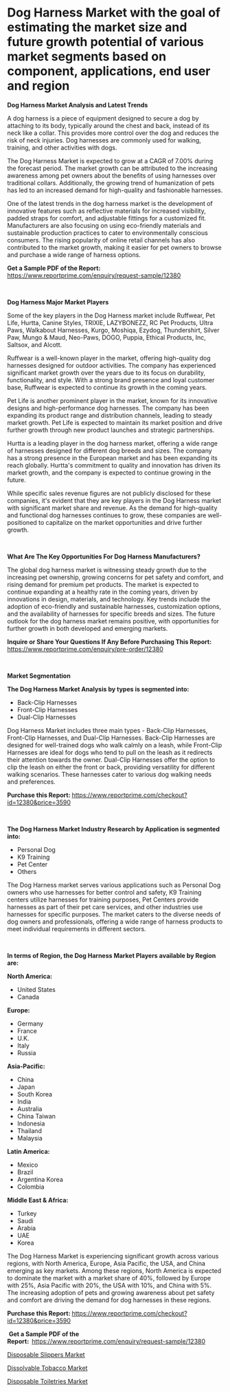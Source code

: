 <p><h1>Dog Harness Market with the goal of estimating the market size and future growth potential of various market segments based on component, applications, end user and region</h1></p><p><strong>Dog Harness Market Analysis and Latest Trends</strong></p>
<p><p>A dog harness is a piece of equipment designed to secure a dog by attaching to its body, typically around the chest and back, instead of its neck like a collar. This provides more control over the dog and reduces the risk of neck injuries. Dog harnesses are commonly used for walking, training, and other activities with dogs.</p><p>The Dog Harness Market is expected to grow at a CAGR of 7.00% during the forecast period. The market growth can be attributed to the increasing awareness among pet owners about the benefits of using harnesses over traditional collars. Additionally, the growing trend of humanization of pets has led to an increased demand for high-quality and fashionable harnesses.</p><p>One of the latest trends in the dog harness market is the development of innovative features such as reflective materials for increased visibility, padded straps for comfort, and adjustable fittings for a customized fit. Manufacturers are also focusing on using eco-friendly materials and sustainable production practices to cater to environmentally conscious consumers. The rising popularity of online retail channels has also contributed to the market growth, making it easier for pet owners to browse and purchase a wide range of harness options.</p></p>
<p><strong>Get a Sample PDF of the Report:&nbsp;</strong> <a href="https://www.reportprime.com/enquiry/request-sample/12380">https://www.reportprime.com/enquiry/request-sample/12380</a></p>
<p>&nbsp;</p>
<p><strong>Dog Harness Major Market Players</strong></p>
<p><p>Some of the key players in the Dog Harness market include Ruffwear, Pet Life, Hurtta, Canine Styles, TRIXIE, LAZYBONEZZ, RC Pet Products, Ultra Paws, Walkabout Harnesses, Kurgo, Moshiqa, Ezydog, Thundershirt, Silver Paw, Mungo & Maud, Neo-Paws, DOGO, Puppia, Ethical Products, Inc, Saltsox, and Alcott.</p><p>Ruffwear is a well-known player in the market, offering high-quality dog harnesses designed for outdoor activities. The company has experienced significant market growth over the years due to its focus on durability, functionality, and style. With a strong brand presence and loyal customer base, Ruffwear is expected to continue its growth in the coming years.</p><p>Pet Life is another prominent player in the market, known for its innovative designs and high-performance dog harnesses. The company has been expanding its product range and distribution channels, leading to steady market growth. Pet Life is expected to maintain its market position and drive further growth through new product launches and strategic partnerships.</p><p>Hurtta is a leading player in the dog harness market, offering a wide range of harnesses designed for different dog breeds and sizes. The company has a strong presence in the European market and has been expanding its reach globally. Hurtta's commitment to quality and innovation has driven its market growth, and the company is expected to continue growing in the future.</p><p>While specific sales revenue figures are not publicly disclosed for these companies, it's evident that they are key players in the Dog Harness market with significant market share and revenue. As the demand for high-quality and functional dog harnesses continues to grow, these companies are well-positioned to capitalize on the market opportunities and drive further growth.</p></p>
<p>&nbsp;</p>
<p><strong>What Are The Key Opportunities For Dog Harness Manufacturers?</strong></p>
<p><p>The global dog harness market is witnessing steady growth due to the increasing pet ownership, growing concerns for pet safety and comfort, and rising demand for premium pet products. The market is expected to continue expanding at a healthy rate in the coming years, driven by innovations in design, materials, and technology. Key trends include the adoption of eco-friendly and sustainable harnesses, customization options, and the availability of harnesses for specific breeds and sizes. The future outlook for the dog harness market remains positive, with opportunities for further growth in both developed and emerging markets.</p></p>
<p><strong>Inquire or Share Your Questions If Any Before Purchasing This Report:</strong> <a href="https://www.reportprime.com/enquiry/pre-order/12380">https://www.reportprime.com/enquiry/pre-order/12380</a></p>
<p>&nbsp;</p>
<p><strong>Market Segmentation</strong></p>
<p><strong>The Dog Harness Market Analysis by types is segmented into:</strong></p>
<p><ul><li>Back-Clip Harnesses</li><li>Front-Clip Harnesses</li><li>Dual-Clip Harnesses</li></ul></p>
<p><p>Dog Harness Market includes three main types - Back-Clip Harnesses, Front-Clip Harnesses, and Dual-Clip Harnesses. Back-Clip Harnesses are designed for well-trained dogs who walk calmly on a leash, while Front-Clip Harnesses are ideal for dogs who tend to pull on the leash as it redirects their attention towards the owner. Dual-Clip Harnesses offer the option to clip the leash on either the front or back, providing versatility for different walking scenarios. These harnesses cater to various dog walking needs and preferences.</p></p>
<p><strong>Purchase this Report:&nbsp;</strong><a href="https://www.reportprime.com/checkout?id=12380&price=3590">https://www.reportprime.com/checkout?id=12380&price=3590</a></p>
<p>&nbsp;</p>
<p><strong>The Dog Harness Market Industry Research by Application is segmented into:</strong></p>
<p><ul><li>Personal Dog</li><li>K9 Training</li><li>Pet Center</li><li>Others</li></ul></p>
<p><p>The Dog Harness market serves various applications such as Personal Dog owners who use harnesses for better control and safety, K9 Training centers utilize harnesses for training purposes, Pet Centers provide harnesses as part of their pet care services, and other industries use harnesses for specific purposes. The market caters to the diverse needs of dog owners and professionals, offering a wide range of harness products to meet individual requirements in different sectors.</p></p>
<p>&nbsp;</p>
<p><strong>In terms of Region, the Dog Harness Market Players available by Region are:</strong></p>
<p>
    <p> <strong> North America: </strong>
        <ul>
            <li>United States</li>
            <li>Canada</li>
        </ul>
        </p> 
    <p> <strong> Europe: </strong>
        <ul>
            <li>Germany</li>
            <li>France</li>
            <li>U.K.</li>
            <li>Italy</li>
            <li>Russia</li>
        </ul>
        </p> 
    <p> <strong> Asia-Pacific: </strong>
        <ul>
            <li>China</li>
            <li>Japan</li>
            <li>South Korea</li>
            <li>India</li>
            <li>Australia</li>
            <li>China Taiwan</li>
            <li>Indonesia</li>
            <li>Thailand</li>
            <li>Malaysia</li>
        </ul>
        </p> 
    <p> <strong> Latin America: </strong>
        <ul>
            <li>Mexico</li>
            <li>Brazil</li>
            <li>Argentina Korea</li>
            <li>Colombia</li>
        </ul>
        </p> 
    <p> <strong> Middle East & Africa: </strong>
        <ul>
            <li>Turkey</li>
            <li>Saudi</li>
            <li>Arabia</li>
            <li>UAE</li>
            <li>Korea</li>
        </ul>
    </p>
    </p>
<p><p>The Dog Harness Market is experiencing significant growth across various regions, with North America, Europe, Asia Pacific, the USA, and China emerging as key markets. Among these regions, North America is expected to dominate the market with a market share of 40%, followed by Europe with 25%, Asia Pacific with 20%, the USA with 10%, and China with 5%. The increasing adoption of pets and growing awareness about pet safety and comfort are driving the demand for dog harnesses in these regions.</p></p>
<p><strong>Purchase this Report: </strong><a href="https://www.reportprime.com/checkout?id=12380&price=3590">https://www.reportprime.com/checkout?id=12380&price=3590</a></p>
<p>&nbsp;<strong>Get a Sample PDF of the Report:&nbsp;&nbsp;</strong><a href="https://www.reportprime.com/enquiry/request-sample/12380">https://www.reportprime.com/enquiry/request-sample/12380</a></p>
<p><strong></strong></p>
<p><p><a href="https://github.com/redneck06/Market-Research-Report-List-2/blob/main/disposable-slippers-market.md">Disposable Slippers Market</a></p><p><a href="https://github.com/edytherolanlouisejk1miz0wig/Market-Research-Report-List-1/blob/main/dissolvable-tobacco-market.md">Dissolvable Tobacco Market</a></p><p><a href="https://github.com/peachesmcdowel1/Market-Research-Report-List-1/blob/main/disposable-toiletries-market.md">Disposable Toiletries Market</a></p></p>